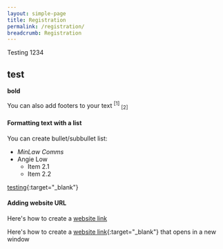 ```yaml
---
layout: simple-page
title: Registration
permalink: /registration/
breadcrumb: Registration
---
```


Testing 1234
## test
**bold**

You can also add footers to your text <sup>[1]</sup> <sub>[2]</sub>

#### **Formatting text with a list**
You can create bullet/subbullet list:
 * *MinLaw Comms*
 * Angie Low
   * Item 2.1
   * Item 2.2

[testing](https://www.mlaw.gov.sg/content/minlaw/en/news/public-consultations/public-consultation-proposed-reforms-civil-justice-system.html){:target="_blank"}
#### **Adding website URL**
Here's how to create a [website link](http://github.com)

Here's how to create a [website link](http://github.com){:target="_blank"} that opens in a new window
